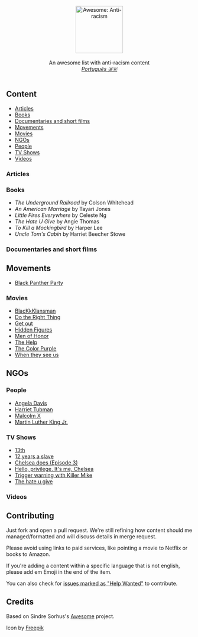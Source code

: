 <p align="center">
    <img src="https://user-images.githubusercontent.com/405355/83671033-6b36d380-a5aa-11ea-93e4-8ee406523242.png" style="width:128px;height:auto;" alt="Awesome: Anti-racism">
    <br />
   <br />
    An awesome list with anti-racism content<br />
    <em><a href="readme-pt-br.md">Português 🇧🇷</a></em>
    <br />
    <br />
</p>

## Content

- [Articles](#articles)
- [Books](#books)
- [Documentaries and short films](#documentaries-and-short-films)
- [Movements](#movements)
- [Movies](#movies)
- [NGOs](#ngos)
- [People](#people)
- [TV Shows](#tv-shows)
- [Videos](#videos)

### Articles

### Books

- _The Underground Railroad_ by Colson Whitehead
- _An American Marriage_ by Tayari Jones
- _Little Fires Everywhere_ by Celeste Ng
- _The Hate U Give_ by Angie Thomas
- _To Kill a Mockingbird_ by Harper Lee
- _Uncle Tom's Cabin_ by Harriet Beecher Stowe

### Documentaries and short films

## Movements

- [Black Panther Party](https://en.wikipedia.org/wiki/Black_Panther_Party)

### Movies

- [BlacKkKlansman](https://www.themoviedb.org/movie/487558-black-klansman?language=en-US)
- [Do the Right Thing](https://www.themoviedb.org/movie/925-do-the-right-thing?language=en-US)
- [Get out](https://www.themoviedb.org/movie/419430-get-out?language=en-US)
- [Hidden Figures](https://www.themoviedb.org/movie/381284-hidden-figures)
- [Men of Honor](https://www.themoviedb.org/movie/11978-men-of-honor?language=en-US)
- [The Help](https://www.themoviedb.org/movie/50014-the-help)
- [The Color Purple](https://www.themoviedb.org/movie/873-the-color-purple)
- [When they see us](https://www.themoviedb.org/tv/81355-when-they-see-us)

## NGOs

### People

- [Angela Davis](https://en.wikipedia.org/wiki/Angela_Davis)
- [Harriet Tubman](https://en.wikipedia.org/wiki/Harriet_Tubman)
- [Malcolm X](https://en.wikipedia.org/wiki/Malcolm_X)
- [Martin Luther King Jr.](https://en.wikipedia.org/wiki/Martin_Luther_King_Jr.)

### TV Shows

- [13th](https://www.themoviedb.org/movie/407806-13th?language=en-US)
- [12 years a slave](https://www.themoviedb.org/movie/76203-12-years-a-slave?language=en-US)
- [Chelsea does (Episode 3)](https://www.themoviedb.org/tv/65434-chelsea-does)
- [Hello, privilege. It's me, Chelsea](https://www.themoviedb.org/movie/628039-hello-privilege-it-s-me-chelsea)
- [Trigger warning with Killer Mike](https://www.themoviedb.org/tv/85956-trigger-warning-with-killer-mike)
- [The hate u give](https://www.themoviedb.org/movie/470044-the-hate-u-give?language=en-US)

### Videos

## Contributing

Just fork and open a pull request. We're still refining how content should me managed/formatted and will discuss details in merge request.

Please avoid using links to paid services, like pointing a movie to Netflix or books to Amazon.

If you're adding a content within a specific language that is not english, please add em Emoji in the end of the item.

You can also check for [issues marked as "Help Wanted"](https://github.com/rafaelcavalcante/awesome-anti-racism/issues?q=is%3Aissue+is%3Aopen+label%3A%22help+wanted%22) to contribute.

## Credits

Based on Sindre Sorhus's [Awesome](https://github.com/sindresorhus/awesome) project.

Icon by [Freepik](https://www.flaticon.com/br/autores/freepik)
